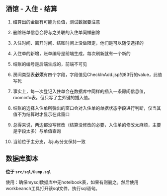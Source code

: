 
## 酒馆 - 入住 - 结算

1. 结算出的金额有可能为负值，测试数据要注意

2. 删除账单信息会将与之关联的入住单同样删除

3. 入住时间、离开时间、结账时间上没做限定，他们是可以随便选择的

4. 入住单的新增，账单编号是前端生成，每次刷新就有一个新的

5. 结账的编号是后端生成的，前端不可见

6. 房间类型表**必须**有四个字段，字段值见CheckInAdd.jsp的83行的value，此值写死

7. 事实上，每一次登记入住单会在数据库中同样的插入一条房间信息值，roominfo表。但只写了主外键的插入值。

8. 结账的选择入住单所弹出的窗口会对入住单的单据状态字段进行判断，仅当其值不为结算时才显示在此窗口

9. 总得来说，两边都没写修改（结算没修改的必要，入住单的修改太麻烦，主要是字段太多）与单值查询

10. 当前位于主分支，与july分支保持一致

## 数据库脚本

**位于 `src/sql/Dump.sql`**

使用：确保mysql数据库中无hotelbook表，如果有则删之。然后使用workbeanch工具打开该sql文件，执行sql语句。
